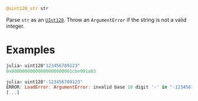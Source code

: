 ```julia
@uint128_str str
```

Parse `str` as an [`UInt128`](@ref). Throw an `ArgumentError` if the string is not a valid integer.

# Examples

```julia
julia> uint128"123456789123"
0x00000000000000000000001cbe991a83

julia> uint128"-123456789123"
ERROR: LoadError: ArgumentError: invalid base 10 digit '-' in "-123456789123"
[...]
```
